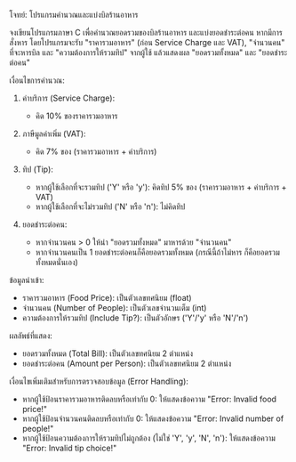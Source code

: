 โจทย์: โปรแกรมคำนวณและแบ่งบิลร้านอาหาร

จงเขียนโปรแกรมภาษา C เพื่อคำนวณยอดรวมของบิลร้านอาหาร และแบ่งยอดชำระต่อคน หากมีการสั่งหาร โดยโปรแกรมจะรับ "ราคารวมอาหาร" (ก่อน Service Charge และ VAT), "จำนวนคน" ที่จะหารบิล และ "ความต้องการให้รวมทิป" จากผู้ใช้ แล้วแสดงผล "ยอดรวมทั้งหมด" และ "ยอดชำระต่อคน"

เงื่อนไขการคำนวณ:

1.  ค่าบริการ (Service Charge):
    * คิด 10% ของราคารวมอาหาร

2.  ภาษีมูลค่าเพิ่ม (VAT):
    * คิด 7% ของ (ราคารวมอาหาร + ค่าบริการ)

3.  ทิป (Tip):
    * หากผู้ใช้เลือกที่จะรวมทิป ('Y' หรือ 'y'): คิดทิป 5% ของ (ราคารวมอาหาร + ค่าบริการ + VAT)
    * หากผู้ใช้เลือกที่จะไม่รวมทิป ('N' หรือ 'n'): ไม่คิดทิป

4.  ยอดชำระต่อคน:
    * หากจำนวนคน > 0 ให้นำ "ยอดรวมทั้งหมด" มาหารด้วย "จำนวนคน"
    * หากจำนวนคนเป็น 1 ยอดชำระต่อคนก็คือยอดรวมทั้งหมด (กรณีนี้ถ้าไม่หาร ก็คือยอดรวมทั้งหมดนั่นเอง)

ข้อมูลนำเข้า:

* ราคารวมอาหาร (Food Price): เป็นตัวเลขทศนิยม (float)
* จำนวนคน (Number of People): เป็นตัวเลขจำนวนเต็ม (int)
* ความต้องการให้รวมทิป (Include Tip?): เป็นตัวอักษร ('Y'/'y' หรือ 'N'/'n')

ผลลัพธ์ที่แสดง:

* ยอดรวมทั้งหมด (Total Bill): เป็นตัวเลขทศนิยม 2 ตำแหน่ง
* ยอดชำระต่อคน (Amount per Person): เป็นตัวเลขทศนิยม 2 ตำแหน่ง

เงื่อนไขเพิ่มเติมสำหรับการตรวจสอบข้อมูล (Error Handling):

* หากผู้ใช้ป้อนราคารวมอาหารติดลบหรือเท่ากับ 0: ให้แสดงข้อความ "Error: Invalid food price!"
* หากผู้ใช้ป้อนจำนวนคนติดลบหรือเท่ากับ 0: ให้แสดงข้อความ "Error: Invalid number of people!"
* หากผู้ใช้ป้อนความต้องการให้รวมทิปไม่ถูกต้อง (ไม่ใช่ 'Y', 'y', 'N', 'n'): ให้แสดงข้อความ "Error: Invalid tip choice!"